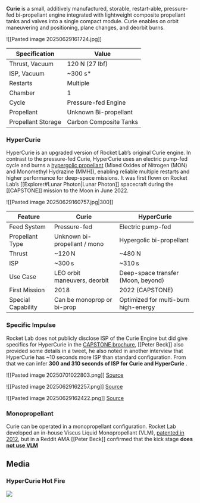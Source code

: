 **Curie** is a small, additively manufactured, storable, restart-able, pressure-fed bi-propellant engine integrated with lightweight composite propellant tanks and valves into a single compact module. Curie enables on orbit maneuvering and positioning, plane changes, and deorbit burns. 

![[Pasted image 20250629161724.jpg]]

| Specification      | Value                  |
| ------------------ | ---------------------- |
| Thrust, Vacuum     | 120 N (27 lbf)         |
| ISP, Vacuum        | ~300 s*                |
| Restarts           | Multiple               |
| Chamber            | 1                      |
| Cycle              | Pressure-fed Engine    |
| Propellant         | Unknown Bi-propellant  |
| Propellant Storage | Carbon Composite Tanks |
### HyperCurie

HyperCurie is an upgraded version of Rocket Lab’s original Curie engine. In contrast to the pressure-fed Curie, HyperCurie uses an electric pump-fed cycle and burns a [hypergolic propellant](https://en.wikipedia.org/wiki/Hypergolic_propellant) (Mixed Oxides of Nitrogen (MON) and Monomethyl Hydrazine (MMH)), enabling reliable multiple restarts and higher performance for deep-space missions. It was first flown on Rocket Lab’s [[Explorer#Lunar Photon|Lunar Photon]] spacecraft during the [[CAPSTONE]] mission to the Moon in June 2022.

![[Pasted image 20250629160757.jpg|300]]

| Feature            | Curie                        | HyperCurie                           |
| ------------------ | ---------------------------- | ------------------------------------ |
| Feed System        | Pressure-fed                 | Electric pump-fed                    |
| Propellant Type    | Unknown bi-propellant / mono | Hypergolic bi-propellant             |
| Thrust             | \~120 N                      | \~480 N                              |
| ISP                | \~300 s                      | \~310 s                              |
| Use Case           | LEO orbit maneuvers, deorbit | Deep-space transfer (Moon, beyond)   |
| First Mission      | 2018                         | 2022 (CAPSTONE)                      |
| Special Capability | Can be monoprop or bi-prop   | Optimized for multi-burn high-energy |

### Specific Impulse

Rocket Lab does not publicly disclose ISP of the Curie Engine but did give specifics for HyperCurie in the [CAPSTONE brochure](https://rocketlabcorp.com/assets/Uploads/EXC22_017%20-%20Photon%20Doc_%C6%92%20%5BWeb%5D.pdf),  [[Peter Beck]] also provided some details in a tweet, he also noted in another interview that HyperCurie has ~10 seconds more ISP than standard configuration. From that we can infer **300 and 310 seconds of ISP for Curie and HyperCurie** .

![[Pasted image 20250701022803.png]]
[Source](https://rocketlabcorp.com/assets/Uploads/EXC22_017%20-%20Photon%20Doc_%C6%92%20%5BWeb%5D.pdf)

![[Pasted image 20250629162257.png]]
[Source](https://x.com/Peter_J_Beck/status/1296211126636523520)

![[Pasted image 20250629162422.png]]
[Source](https://youtu.be/Knk_RuV7mao?t=459)
### Monopropellant 

Curie can be operated in a monopropellant configuration. Rocket Lab developed an in-house Viscus Liquid Monopropellant (VLM), [patented in 2012](https://patents.google.com/patent/US20120234196A1/en), but in a Reddit AMA [[Peter Beck]] confirmed that the kick stage **does [not use VLM](https://www.reddit.com/r/space/comments/8a1wwy/comment/dwvf7yz/)**

## Media

### HyperCurie Hot Fire

![](https://x.com/RocketLab/status/1519397492722257920)

